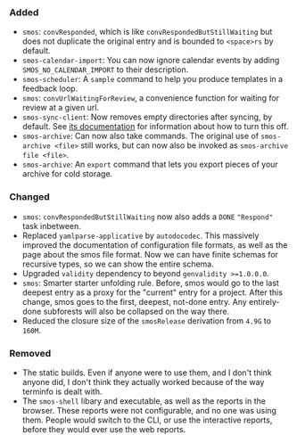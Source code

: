 ### Added

* `smos`: `convResponded`, which is like `convRespondedButStillWaiting` but does not duplicate the original entry and is bounded to `<space>rs` by default.
* `smos-calendar-import`: You can now ignore calendar events by adding `SMOS_NO_CALENDAR_IMPORT` to their description.
* `smos-scheduler`: A `sample` command to help you produce templates in a feedback loop.
* `smos`: `convUrlWaitingForReview`, a convenience function for waiting for review at a given url.
* `smos-sync-client`: Now removes empty directories after syncing, by default.
  See [its documentation](/smos-sync-client) for information about how to turn this off.
* `smos-archive`: Can now also take commands. The original use of `smos-archive <file>` still works, but can now also be invoked as `smos-archive file <file>`.
* `smos-archive`: An `export` command that lets you export pieces of your archive for cold storage.

### Changed

* `smos`: `convRespondedButStillWaiting` now also adds a `DONE` `"Respond"` task inbetween.
* Replaced `yamlparse-applicative` by `autodocodec`.
  This massively improved the documentation of configuration file formats, as well as the page about the smos file format.
  Now we can have finite schemas for recursive types, so we can show the entire schema.
* Upgraded `validity` dependency to beyond `genvalidity >=1.0.0.0`.
* `smos`: Smarter starter unfolding rule. 
  Before, smos would go to the last deepest entry as a proxy for the "current" entry for a project.
  After this change, smos goes to the first, deepest, not-done entry.
  Any entirely-done subforests will also be collapsed on the way there.
* Reduced the closure size of the `smosRelease` derivation from `4.9G` to `160M`.

### Removed

* The static builds. Even if anyone were to use them, and I don't think anyone did, I don't think they actually worked because of the way terminfo is dealt with.
* The `smos-shell` libary and executable, as well as the reports in the browser.
  These reports were not configurable, and no one was using them.
  People would switch to the CLI, or use the interactive reports, before they would ever use the web reports.
